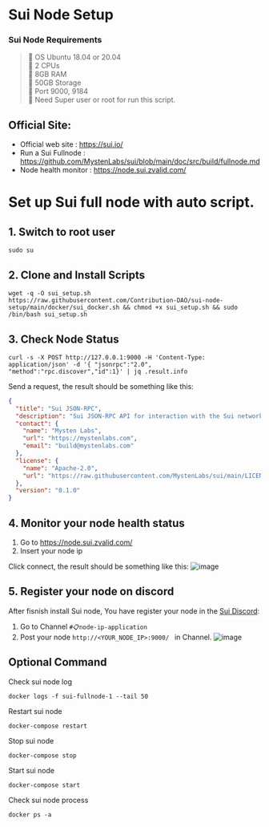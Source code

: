 # Sui Node Setup

### Sui Node Requirements
>:black_square_button: OS Ubuntu 18.04 or 20.04 <br>
>:black_square_button: 2 CPUs<br>
>:black_square_button: 8GB RAM<br>
>:black_square_button: 50GB Storage<br>
>:black_square_button: Port 9000, 9184<br>
>:black_square_button: Need Super user or root for run this script.<br>

## Official Site:
- Official web site : https://sui.io/
- Run a Sui Fullnode : https://github.com/MystenLabs/sui/blob/main/doc/src/build/fullnode.md
- Node health monitor : https://node.sui.zvalid.com/





# Set up Sui full node with auto script.
## 1. Switch to root user

```
sudo su
```

## 2. Clone and Install Scripts

```
wget -q -O sui_setup.sh https://raw.githubusercontent.com/Contribution-DAO/sui-node-setup/main/docker/sui_docker.sh && chmod +x sui_setup.sh && sudo /bin/bash sui_setup.sh
```




## 3. Check Node Status 
```
curl -s -X POST http://127.0.0.1:9000 -H 'Content-Type: application/json' -d '{ "jsonrpc":"2.0", "method":"rpc.discover","id":1}' | jq .result.info
```


Send a request, the result should be something like this:
```json
{
  "title": "Sui JSON-RPC",
  "description": "Sui JSON-RPC API for interaction with the Sui network gateway.",
  "contact": {
    "name": "Mysten Labs",
    "url": "https://mystenlabs.com",
    "email": "build@mystenlabs.com"
  },
  "license": {
    "name": "Apache-2.0",
    "url": "https://raw.githubusercontent.com/MystenLabs/sui/main/LICENSE"
  },
  "version": "0.1.0"
}
```


## 4. Monitor your node health status
1) Go to  https://node.sui.zvalid.com/
2) Insert your node ip

Click connect, the result should be something like this:
![image](https://user-images.githubusercontent.com/83507970/178087112-e547a097-83ca-4ea7-aa35-82567a944b86.png)



## 5. Register your node on discord
After fisnish install Sui node, You have register your node in the [Sui Discord](https://discord.gg/kqfQbYjUGq):
1) Go to Channel `#📋node-ip-application` 
2) Post your node ```http://<YOUR_NODE_IP>:9000/ ``` in Channel.
![image](https://user-images.githubusercontent.com/83507970/178087432-d8449b38-1f6a-4510-a31e-a85ea61b37e1.png)






## Optional Command
Check sui node log

```docker logs -f sui-fullnode-1 --tail 50 ```

Restart sui node 

```docker-compose restart``` 

Stop sui node 

```docker-compose stop```

Start sui node 

```docker-compose start```

Check sui node process

```docker ps -a```

